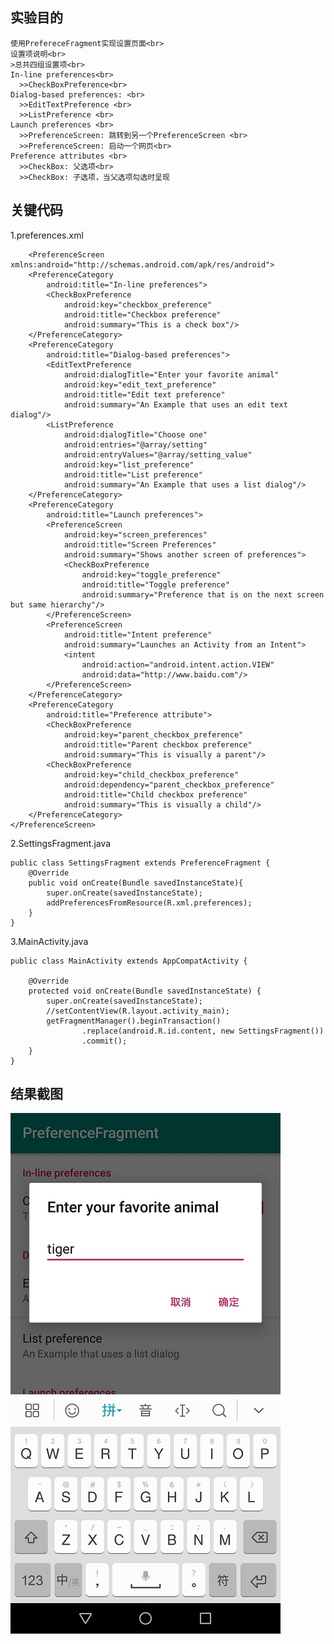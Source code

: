 实验目的
---
    使用PrefereceFragment实现设置页面<br>
    设置项说明<br>
    >总共四组设置项<br>
    In-line preferences<br> 
      >>CheckBoxPreference<br> 
    Dialog-based preferences: <br>
      >>EditTextPreference <br>
      >>ListPreference <br>
    Launch preferences <br>
      >>PreferenceScreen: 跳转到另一个PreferenceScreen <br>
      >>PreferenceScreen: 启动一个网页<br>
    Preference attributes <br>
      >>CheckBox: 父选项<br>
      >>CheckBox: 子选项，当父选项勾选时呈现
关键代码
---
1.preferences.xml
```
    <PreferenceScreen xmlns:android="http://schemas.android.com/apk/res/android">
    <PreferenceCategory
        android:title="In-line preferences">
        <CheckBoxPreference
            android:key="checkbox_preference"
            android:title="Checkbox preference"
            android:summary="This is a check box"/>
    </PreferenceCategory>
    <PreferenceCategory
        android:title="Dialog-based preferences">
        <EditTextPreference
            android:dialogTitle="Enter your favorite animal"
            android:key="edit_text_preference"
            android:title="Edit text preference"
            android:summary="An Example that uses an edit text dialog"/>
        <ListPreference
            android:dialogTitle="Choose one"
            android:entries="@array/setting"
            android:entryValues="@array/setting_value"
            android:key="list_preference"
            android:title="List preference"
            android:summary="An Example that uses a list dialog"/>
    </PreferenceCategory>
    <PreferenceCategory
        android:title="Launch preferences">
        <PreferenceScreen
            android:key="screen_preferences"
            android:title="Screen Preferences"
            android:summary="Shows another screen of preferences">
            <CheckBoxPreference
                android:key="toggle_preference"
                android:title="Toggle preference"
                android:summary="Preference that is on the next screen but same hierarchy"/>
        </PreferenceScreen>
        <PreferenceScreen
            android:title="Intent preference"
            android:summary="Launches an Activity from an Intent">
            <intent
                android:action="android.intent.action.VIEW"
                android:data="http://www.baidu.com"/>
        </PreferenceScreen>
    </PreferenceCategory>
    <PreferenceCategory
        android:title="Preference attribute">
        <CheckBoxPreference
            android:key="parent_checkbox_preference"
            android:title="Parent checkbox preference"
            android:summary="This is visually a parent"/>
        <CheckBoxPreference
            android:key="child_checkbox_preference"
            android:dependency="parent_checkbox_preference"
            android:title="Child checkbox preference"
            android:summary="This is visually a child"/>
    </PreferenceCategory>
</PreferenceScreen>
```
2.SettingsFragment.java
```
public class SettingsFragment extends PreferenceFragment {
    @Override
    public void onCreate(Bundle savedInstanceState){
        super.onCreate(savedInstanceState);
        addPreferencesFromResource(R.xml.preferences);
    }
}
```
3.MainActivity.java
```
public class MainActivity extends AppCompatActivity {

    @Override
    protected void onCreate(Bundle savedInstanceState) {
        super.onCreate(savedInstanceState);
        //setContentView(R.layout.activity_main);
        getFragmentManager().beginTransaction()
                .replace(android.R.id.content, new SettingsFragment())
                .commit();
    }
}
```
结果截图
---
![image](https://github.com/YongxuanWu/PreferenceFragment/blob/master/app/src/main/res/pictures/IMG_20190417_155512.jpg)
